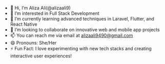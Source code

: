 - 👋 Hi, I’m Aliza Ali(@alizaali9)
- 👀 I’m interested in Full Stack Development
- 🌱 I’m currently learning advanced techniques in Laravel, Flutter, and React Native
- 💞️ I’m looking to collaborate on innovative web and mobile app projects
- 📫 You can reach me via email at alizaali9490@gmail.com
- 😄 Pronouns: She/Her
- ⚡ Fun Fact: I love experimenting with new tech stacks and creating interactive user experiences!

<!---
alizaali9/alizaali9 is a ✨ special ✨ repository because its `README.md` (this file) appears on your GitHub profile.
You can click the Preview link to take a look at your changes.
--->
